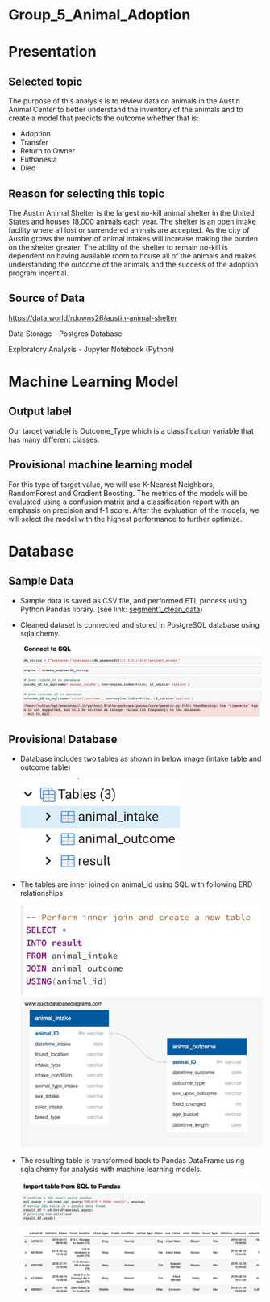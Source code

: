 # Group_5_Animal_Adoption

# Presentation

## Selected topic

The purpose of this analysis is to review data on animals in the Austin Animal Center to better understand the inventory of the animals and to create a model that predicts the outcome whether that is:

- Adoption
- Transfer
- Return to Owner
- Euthanesia
- Died

## Reason for selecting this topic

The Austin Animal Shelter is the largest no-kill animal shelter in the United States and houses 18,000 animals each year. The shelter is an open intake facility where all lost or surrendered animals are accepted. As the city of Austin grows the number of animal intakes will increase making the burden on the shelter greater. The ability of the shelter to remain no-kill is dependent on having available room to house all of the animals and makes understanding the outcome of the animals and the success of the adoption program incential.

## Source of Data

https://data.world/rdowns26/austin-animal-shelter


Data Storage - Postgres Database

Exploratory Analysis - Jupyter Notebook (Python)

# Machine Learning Model

## Output label

Our target variable is Outcome_Type which is a classification variable that has many different classes. 

## Provisional machine learning model

For this type of target value, we will use K-Nearest Neighbors, RandomForest and Gradient Boosting. The metrics of the models will be evaluated using a confusion matrix and a classification report with an emphasis on precision and f-1 score. After the evaluation of the models, we will select the model with the highest performance to further optimize.

# Database

## Sample Data

- Sample data is saved as CSV file, and performed ETL process using Python Pandas library. (see link: [segment1_clean_data](https://github.com/kevinsguo/Group_5_Animal_Adoption/blob/Cathy/cathytian/segment1_clean_data.ipynb))

- Cleaned dataset is connected and stored in PostgreSQL database using sqlalchemy.

  ![](cathytian/resources/connect.png)

## Provisional Database

- Database includes two tables as shown in below image (intake table and outcome table)

  ![](cathytian/resources/tables.png)

- The tables are inner joined on animal_id using SQL with following ERD relationships

  ![](cathytian/resources/join.png)
  ![](cathytian//segment1_ERD.png)

- The resulting table is transformed back to Pandas DataFrame using sqlalchemy for analysis with machine learning models.

  ![](cathytian/resources/result.png)
